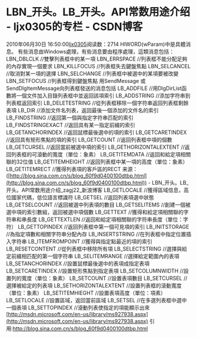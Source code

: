 # LBN_开头。LB_开头。API常数用途介绍 - ljx0305的专栏 - CSDN博客
2010年06月30日 16:50:00[ljx0305](https://me.csdn.net/ljx0305)阅读数：2714
HIWORD(wParam)中是具體消息。
有些消息由Windows處理，有些消息要由程序處理，這類消息包括：
LBN_DBLCLK //雙擊列表框中的某一項
LBN_ERRSPACE //列表框不能分配足夠的內存實現一個要求
LBN_KILLFOCUS //列表框失去鍵盤焦點
LBN_SELCANCEL //取消對某一項的選擇
LBN_SELCHANGE //列表框中被選中的某項要被改變
LBN_SETFOCUS //列表框得到鍵盤焦點
用SendMessage 或 SendDlgItemMessage向列表框發送的消息包括
LB_ADDFILE //用DlgDirList函數將一個文件加入目錄列表框中並返回該項索引
LB_ADDSTRING //添加字符串到列表框返回索引
LB_DELETESTRING //從列表框移除一個字符串返回列表框剩餘表項
LB_DIR //添加文件名列表，返回最後一個添加的文件名的索引
LB_FINDSTRING //返回第一個與指定字符串匹配的索引
LB_FINDSTRINGEXACT //返回具有某一指定前綴的索引
LB_GETANCHORINDEX //返回鼠標最後選中的項的索引
LB_GETCARETINDEX //返回具有矩形焦點的項的索引
LB_GETCOUNT //返回列表框中項的個數
LB_GETCURSEL //返回當前被選中項的索引
LB_GETHORIZONTALEXTENT //返回列表框的可滾動的寬度（單位：象素）
LB_GETITEMDATA //返回和給定項相關聯的32位值
LB_GETITEMHEIGHT //返回列表框中某一項的高度（單位：象素）
LB_GETITEMRECT //獲得列表項的客戶區的RECT
来源：([http://blog.sina.com.cn/s/blog_60f9d0400100dtbp.html](http://blog.sina.com.cn/s/blog_60f9d0400100dtbp.html)) - LBN_开头。LB_开头。API常数用途介绍_zagj22_新浪博客
LB_GETLOCALE //獲得區域信息，高位國家代碼，低位語言標識符
LB_GETSEL //返回列表項選中狀態
LB_GETSELCOUNT //返回被選中列表項的數目
LB_GETSELITEMS //創建一個被選中項的索引數組，返回被選中項個數
LB_GETTEXT //獲得和給定項相關聯的字符串和串長度
LB_GETTEXTLEN //返回和給定項相關聯的字符串長度（單位：字符）
LB_GETTOPINDEX //返回列表框中第一個可見項的索引
LB_INITSTORAGE //為指定項數和相關字符串分配內存
LB_INSERTSTRING //在列表框中指定位置插入字符串
LB_ITEMFROMPOINT //獲得與指定點最近的項的索引
LB_RESETCONTENT //從列表框中移除所有項
LB_SELECTSTRING //選擇與給定前綴相匹配的第一個字符串
LB_SELITEMRANGE //選擇給定範圍內的表項
LB_SETANCHORINDEX //設置鼠標最後選中的表項成指定表項
LB_SETCARETINDEX //設置矩形焦點到指定表項
LB_SETCOLUMNWIDTH //設置列的寬度（單位：象素）
LB_SETCOUNT //設置表項數目
LB_SETCURSEL //選擇被給定的列表項
LB_SETHORIZONTALEXTENT //設置列表框的滾動寬度（單位：象素）
LB_SETITEMHIEGHT //設置表項高度（單位：項素）
LB_SETLOCALE //設置區域，返回當前區域
LB_SETSEL //在多選列表框中選中一個表項
LB_SETTOPINDEX //滾動列表使指定的項能顯示出來
[http://msdn.microsoft.com/en-us/library/ms927938.aspx](http://msdn.microsoft.com/en-us/library/ms927938.aspx)
引用:http://blog.sina.com.cn/s/blog_60f9d0400100dtbp.html
